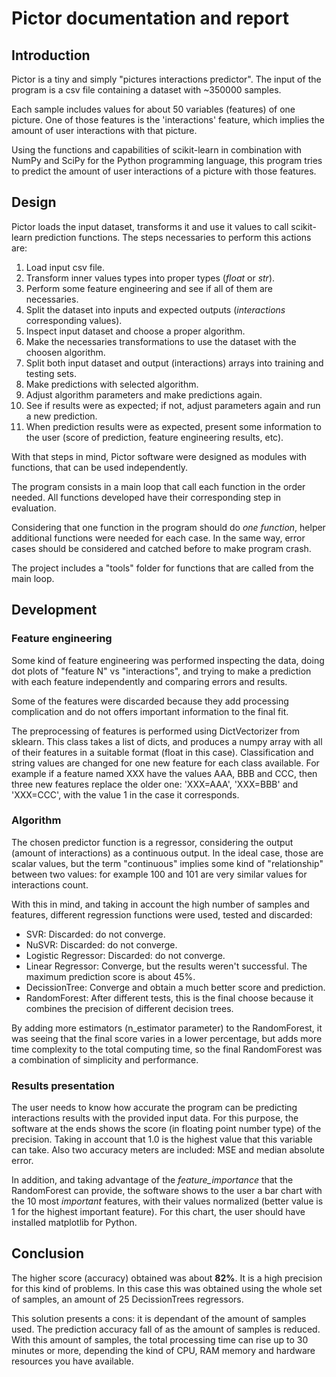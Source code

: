 # Pictor documentation and report

## Introduction
Pictor is a tiny and simply "pictures interactions predictor".
The input of the program is a csv file containing a dataset with ~350000 samples.

Each sample includes values for about 50 variables (features) of one picture. One of those features is the 'interactions' feature, which implies the amount of user interactions with that picture.

Using the functions and capabilities of scikit-learn in combination with NumPy and SciPy for the Python programming language, this program tries to predict the amount of user interactions of a picture with those features.

## Design
Pictor loads the input dataset, transforms it and use it values to call  scikit-learn prediction functions. The steps necessaries to perform this actions are:
1. Load input csv file.
2. Transform inner values types into proper types (*float* or *str*).
3. Perform some feature engineering and see if all of them are necessaries.
4. Split the dataset into inputs and expected outputs (*interactions* corresponding values).
5. Inspect input dataset and choose a proper algorithm.
6. Make the necessaries transformations to use the dataset with the choosen algorithm.
7. Split both input dataset and output (interactions) arrays into training and testing sets.
8. Make predictions with selected algorithm.
9. Adjust algorithm parameters and make predictions again.
10. See if results were as expected; if not, adjust parameters again and run a new prediction.
11. When prediction results were as expected, present some information to the user (score of prediction, feature engineering results, etc).

With that steps in mind, Pictor software were designed as modules with functions, that can be used independently.

The program consists in a main loop that call each function in the order needed. All functions developed have their corresponding step in evaluation. 

Considering that one function in the program should do *one function*, helper additional functions were needed for each case. In the same way, error cases should be considered and catched before to make program crash.

The project includes a "tools" folder for functions that are called from the main loop.

## Development
### Feature engineering
Some kind of feature engineering was performed inspecting the data, doing dot plots of "feature N" vs "interactions", and trying to make a prediction with each feature independently and comparing errors and results.

Some of the features were discarded because they add processing complication and do not offers important information to the final fit.

The preprocessing of features is performed using DictVectorizer from sklearn. This class takes a list of dicts, and produces a numpy array with all of their features in a suitable format (float in this case). Classification and string values are changed for one new feature for each class available. For example if a feature named XXX have the values AAA, BBB and CCC, then three new features replace the older one: 'XXX=AAA', 'XXX=BBB' and 'XXX=CCC', with the value 1 in the case it corresponds.

### Algorithm
The chosen predictor function is a regressor, considering the output (amount of interactions) as a continuous output. In the ideal case, those are scalar values, but the term "continuous" implies some kind of "relationship" between two values: for example 100 and 101 are very similar values for interactions count.

With this in mind, and taking in account the high number of samples and features, different regression functions were used, tested and discarded:
* SVR: Discarded: do not converge.
* NuSVR: Discarded: do not converge.
* Logistic Regressor: Discarded: do not converge.
* Linear Regressor: Converge, but the results weren't successful. The maximum prediction score is about 45%.
* DecissionTree: Converge and obtain a much better score and prediction.
* RandomForest: After different tests, this is the final choose because it combines the precision of different decision trees.

By adding more estimators (n_estimator parameter) to the RandomForest, it was seeing that the final score varies in a lower percentage, but adds more time complexity to the total computing time, so the final RandomForest was a combination of simplicity and performance.

### Results presentation
The user needs to know how accurate the program can be predicting interactions results with the provided input data. For this purpose, the software at the ends shows the score (in floating point number type) of the precision. Taking in account that 1.0 is the highest value that this variable can take. Also two accuracy meters are included: MSE and median absolute error.

In addition, and taking advantage of the *feature_importance* that the RandomForest can provide, the software shows to the user a bar chart with the 10 most *important* features, with their values normalized (better value is 1 for the highest important feature). For this chart, the user should have installed matplotlib for Python.

## Conclusion
The higher score (accuracy) obtained was about **82%**. It is a high precision for this kind of problems. In this case this was obtained using the whole set of samples, an amount of 25 DecissionTrees regressors.

This solution presents a cons: it is dependant of the amount of samples used. The prediction accuracy fall of as the amount of samples is reduced. With this amount of samples, the total processing time can rise up to 30 minutes or more, depending the kind of CPU, RAM memory and hardware resources you have available.

